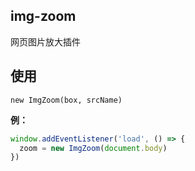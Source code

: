 ## img-zoom

网页图片放大插件

## 使用

`new ImgZoom(box, srcName)`

**例：**

```js
window.addEventListener('load', () => {
  zoom = new ImgZoom(document.body)
})
```



